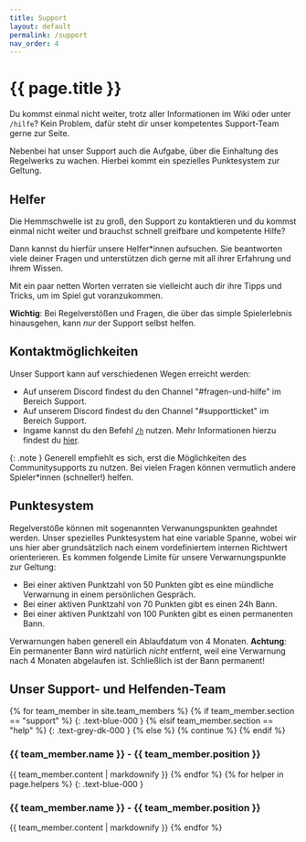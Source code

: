 ```yaml
---
title: Support
layout: default
permalink: /support
nav_order: 4
---
```

# {{ page.title }}

Du kommst einmal nicht weiter, trotz aller Informationen im Wiki oder unter
`/hilfe`? Kein Problem, dafür steht dir unser kompetentes Support-Team gerne zur
Seite.

Nebenbei hat unser Support auch die Aufgabe, über die Einhaltung des
Regelwerks zu wachen. Hierbei kommt ein spezielles Punktesystem zur Geltung.

## Helfer

Die Hemmschwelle ist zu groß, den Support zu kontaktieren und du kommst
einmal nicht weiter und brauchst schnell greifbare und kompetente Hilfe?

Dann kannst du hierfür unsere Helfer\*innen aufsuchen.
Sie beantworten viele deiner Fragen und unterstützen dich gerne mit all ihrer
Erfahrung und ihrem Wissen.

Mit ein paar netten Worten verraten sie vielleicht
auch dir ihre Tipps und Tricks, um im Spiel gut voranzukommen.

**Wichtig**: Bei Regelverstößen und Fragen, die über das simple Spielerlebnis
hinausgehen, kann _nur_ der Support selbst helfen.

## Kontaktmöglichkeiten

Unser Support kann auf verschiedenen Wegen erreicht werden:

- Auf unserem Discord findest du den Channel "#fragen-und-hilfe" im Bereich
  Support.
- Auf unserem Discord findest du den Channel "#supportticket" im Bereich
  Support.
- Ingame kannst du den Befehl [`/h`](/commands/h) nutzen. Mehr Informationen
  hierzu findest du [hier](/systems/chat/#hilfe-chat).

{: .note }
Generell empfiehlt es sich, erst die Möglichkeiten des Communitysupports zu
nutzen. Bei vielen Fragen können vermutlich andere Spieler\*innen (schneller!)
helfen.

## Punktesystem

Regelverstöße können mit sogenannten Verwanungspunkten geahndet werden. Unser
spezielles Punktesystem hat eine variable Spanne, wobei wir uns hier aber
grundsätzlich nach einem vordefiniertem internen Richtwert orienterieren. Es
kommen folgende Limite für unsere Verwarnungspunkte zur Geltung:

- Bei einer aktiven Punktzahl von 50 Punkten gibt es eine mündliche Verwarnung
  in einem persönlichen Gespräch.
- Bei einer aktiven Punktzahl von 70 Punkten gibt es einen 24h Bann.
- Bei einer aktiven Punktzahl von 100 Punkten gibt es einen permanenten Bann.

Verwarnungen haben generell ein Ablaufdatum von 4 Monaten. **Achtung**: Ein
permanenter Bann wird natürlich _nicht_ entfernt, weil eine Verwarnung nach 4
Monaten abgelaufen ist. Schließlich ist der Bann permanent!

## Unser Support- und Helfenden-Team

{% for team_member in site.team_members %}
{% if team_member.section == "support" %}
{: .text-blue-000 }
{% elsif team_member.section == "help" %}
{: .text-grey-dk-000 }
{% else %}
{% continue %}
{% endif %}
<h3> {{ team_member.name }} - {{ team_member.position }} </h3>
{{ team_member.content | markdownify }}
{% endfor %}
{% for helper in page.helpers %}
{: .text-blue-000 }
<h3> {{ team_member.name }} - {{ team_member.position }} </h3>
{{ team_member.content | markdownify }}
{% endfor %}
